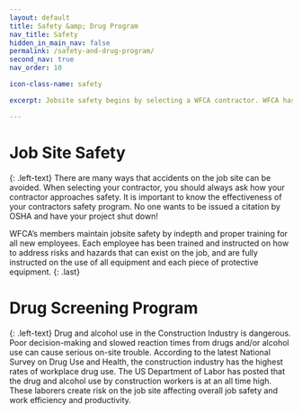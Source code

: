```yaml
---
layout: default
title: Safety &amp; Drug Program
nav_title: Safety
hidden_in_main_nav: false
permalink: /safety-and-drug-program/
second_nav: true
nav_order: 10

icon-class-name: safety

excerpt: Jobsite safety begins by selecting a WFCA contractor. WFCA has created an effective and in depth safety program.

---
```

# Job Site Safety
{: .left-text}
There are many ways that accidents on the job site can be avoided. When selecting your contractor, you should always ask how your contractor approaches safety. It is important to know the effectiveness of your contractors safety program. No one wants to be issued a citation by OSHA and have your project shut down!

WFCA’s members maintain jobsite safety by indepth and proper training for all new employees. Each employee has been trained and instructed on how to address risks and hazards that can exist on the job, and are fully instructed on the use of all equipment and each piece of protective equipment.
{: .last}

# Drug Screening Program
{: .left-text}
Drug and alcohol use in the Construction Industry is dangerous. Poor decision-making and slowed reaction times from drugs and/or alcohol use can cause serious on-site trouble. According to the latest National Survey on Drug Use and Health, the construction industry has the highest rates of workplace drug use. The US Department of Labor has posted that the drug and alcohol use by construction workers is at an all time high. These laborers create risk on the job site affecting overall job safety and work efficiency and productivity.
